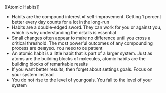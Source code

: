 [[Atomic Habits]]

- Habits are the compound interest of self-improvement. Getting 1 percent better every day counts for a lot in the long-run
- Habits are a double-edged sword. They can work for you or against you, which is why understanding the details is essential 
- Small changes often appear to make no difference until you cross a critical threshold. The most powerful outcomes of any compounding process are delayed. You need to be patient 
- An atomic habit is a little habit that is part of a larger system. Just as atoms are the building blocks of molecules, atomic habits are the building blocks of remarkable results
- If you want better results, then forget about settings goals. Focus on your system instead
- You do not rise to the level of your goals. You fall to the level of your system 
